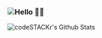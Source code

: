 ### ![Hello 👋🏻](https://github.com/moatazeldebsy/moatazeldebsy/blob/master/about2.png)

<img align="left" alt="codeSTACKr's Github Stats" src="https://github-readme-stats.vercel.app/api?username=moatazeldebsy&show_icons=true&hide_border=true" />

